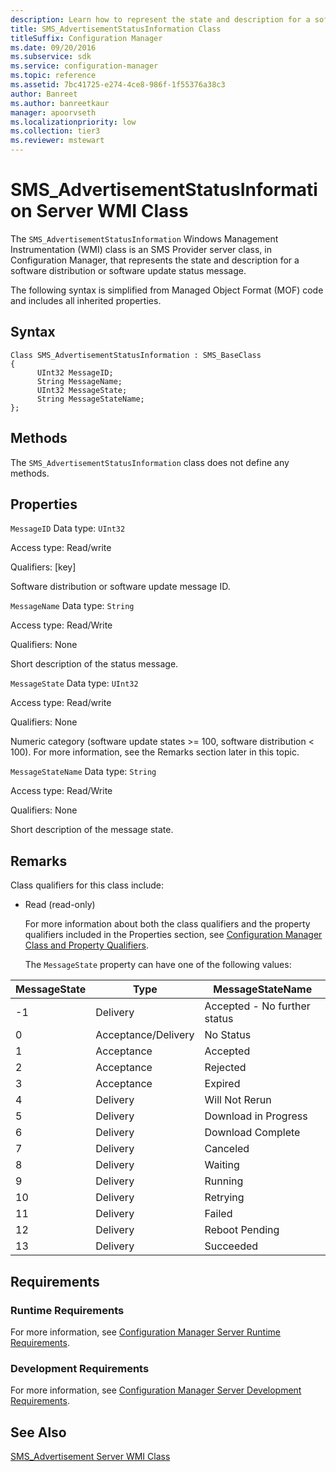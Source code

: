 ```yaml
---
description: Learn how to represent the state and description for a software distribution or software update status message in Configuration Manager.
title: SMS_AdvertisementStatusInformation Class
titleSuffix: Configuration Manager
ms.date: 09/20/2016
ms.subservice: sdk
ms.service: configuration-manager
ms.topic: reference
ms.assetid: 7bc41725-e274-4ce8-986f-1f55376a38c3
author: Banreet
ms.author: banreetkaur
manager: apoorvseth
ms.localizationpriority: low
ms.collection: tier3
ms.reviewer: mstewart
---
```

# SMS_AdvertisementStatusInformation Server WMI Class
The `SMS_AdvertisementStatusInformation` Windows Management Instrumentation (WMI) class is an SMS Provider server class, in Configuration Manager, that represents the state and description for a software distribution or software update status message.

 The following syntax is simplified from Managed Object Format (MOF) code and includes all inherited properties.

## Syntax

```
Class SMS_AdvertisementStatusInformation : SMS_BaseClass
{
      UInt32 MessageID;
      String MessageName;
      UInt32 MessageState;
      String MessageStateName;
};
```

## Methods
 The `SMS_AdvertisementStatusInformation` class does not define any methods.

## Properties
 `MessageID`
 Data type: `UInt32`

 Access type: Read/write

 Qualifiers: [key]

 Software distribution or software update message ID.

 `MessageName`
 Data type: `String`

 Access type: Read/Write

 Qualifiers: None

 Short description of the status message.

 `MessageState`
 Data type: `UInt32`

 Access type: Read/write

 Qualifiers: None

 Numeric category (software update states >= 100, software distribution < 100). For more information, see the Remarks section later in this topic.

 `MessageStateName`
 Data type: `String`

 Access type: Read/Write

 Qualifiers: None

 Short description of the message state.

## Remarks
 Class qualifiers for this class include:

- Read (read-only)

  For more information about both the class qualifiers and the property qualifiers included in the Properties section, see [Configuration Manager Class and Property Qualifiers](../../../../../develop/reference/misc/class-and-property-qualifiers.md).

  The `MessageState` property can have one of the following values:

|MessageState|Type|MessageStateName|
|------------------|----------|----------------------|
|-1|Delivery|Accepted - No further status|
|0|Acceptance/Delivery|No Status|
|1|Acceptance|Accepted|
|2|Acceptance|Rejected|
|3|Acceptance|Expired|
|4|Delivery|Will Not Rerun|
|5|Delivery|Download in Progress|
|6|Delivery|Download Complete|
|7|Delivery|Canceled|
|8|Delivery|Waiting|
|9|Delivery|Running|
|10|Delivery|Retrying|
|11|Delivery|Failed|
|12|Delivery|Reboot Pending|
|13|Delivery|Succeeded|

## Requirements

### Runtime Requirements
 For more information, see [Configuration Manager Server Runtime Requirements](../../../../../develop/core/reqs/server-runtime-requirements.md).

### Development Requirements
 For more information, see [Configuration Manager Server Development Requirements](../../../../../develop/core/reqs/server-development-requirements.md).

## See Also
 [SMS_Advertisement Server WMI Class](../../../../../develop/reference/core/servers/configure/sms_advertisement-server-wmi-class.md)
